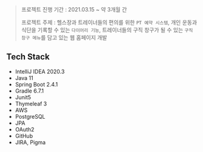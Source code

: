 > 프로젝트 진행 기간 : 2021.03.15 ~ 약 3개월 간
>
> 프로젝트 주제 : 헬스장과 트레이너들의 편의를 위한 `PT 예약 시스템`, 개인 운동과 식단을 기록할 수 있는 `다이어리 기능`, 트레이너들의 구직 창구가 될 수 있는 `구직 창구 메뉴`를 담고 있는 웹 홈페이지 개발

## Tech Stack

- IntelliJ IDEA 2020.3
- Java 11
- Spring Boot 2.4.1
- Gradle 6.7.1
- Junit5
- Thymeleaf 3
- AWS
- PostgreSQL
- JPA
- OAuth2
- GitHub
- JIRA, Pigma
